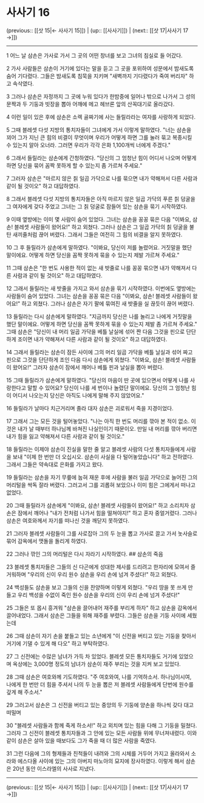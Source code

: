 # 사사기 16

(previous:: [[삿 15|← 사사기 15]]) | (up:: [[사사기]]) | (next:: [[삿 17|사사기 17 →]])

***




1 
어느 날 삼손은 가사로 가서 그 곳의 어떤 창녀를 보고 그녀의 침실로 들 어갔다. 



2 
가사 사람들은 삼손이 거기에 있다는 말을 듣고 그 곳을 포위하여 성문에서 밤새도록 숨어 기다렸다. 그들은 밤새도록 침묵을 지키며 "새벽까지 기다렸다가 죽여 버리자" 하고 속삭였다. 



3 
그러나 삼손은 자정까지 그 곳에 누워 있다가 한밤중에 일어나 밖으로 나가서 그 성의 문짝과 두 기둥과 빗장을 뽑아 어깨에 메고 헤브론 앞의 산꼭대기로 올라갔다. 



4 
이런 일이 있은 후에 삼손은 소렉 골짜기에 사는 들릴라라는 여자를 사랑하게 되었다. 



5 
그때 블레셋 다섯 지방의 통치자들이 그녀에게 가서 이렇게 말하였다. "너는 삼손을 꾀어 그가 지닌 큰 힘의 비결이 무엇이며 우리가 어떻게 하면 그를 눌러 묶고 복종시킬 수 있는지 알아 오너라. 그러면 우리가 각각 은화 1,100개씩 너에게 주겠다." 



6 
그래서 들릴라는 삼손에게 간청하였다. "당신의 그 엄청난 힘이 어디서 나오며 어떻게 하면 당신을 묶어 꼼짝 못하게 할 수 있는지 좀 가르쳐 주세요." 



7 
그러자 삼손은 "마르지 않은 칡 일곱 가닥으로 나를 묶으면 내가 약해져서 다른 사람과 같이 될 것이오" 하고 대답하였다. 



8 
그래서 블레셋 다섯 지방의 통치자들은 아직 마르지 않은 일곱 가닥의 푸른 칡 덩굴을 그 여자에게 갖다 주었고 그녀는 그 칡 덩굴로 잠들어 있는 삼손을 묶기 시작하였다. 



9 
이때 옆방에는 이미 몇 사람이 숨어 있었다. 그녀는 삼손을 꽁꽁 묶은 다음 "이봐요, 삼손! 블레셋 사람들이 왔어요!" 하고 외쳤다. 그러나 삼손은 그 일곱 가닥의 칡 덩굴을 불탄 새끼줄처럼 끊어 버렸다. 그래서 그들은 여전히 그 힘의 비결을 알지 못하였다. 



10 
그 후 들릴라가 삼손에게 말하였다. "이봐요, 당신이 저를 놀렸어요. 거짓말을 했단 말이에요. 어떻게 하면 당신을 꼼짝 못하게 묶을 수 있는지 제발 가르쳐 주세요." 



11 
그때 삼손은 "한 번도 사용한 적이 없는 새 밧줄로 나를 꽁꽁 묶으면 내가 약해져서 다른 사람과 같이 될 것이오" 하고 대답하였다. 



12 
그래서 들릴라는 새 밧줄을 가지고 와서 삼손을 묶기 시작하였다. 이번에도 옆방에는 사람들이 숨어 있었다. 그녀는 삼손을 꽁꽁 묶은 다음 "이봐요, 삼손! 블레셋 사람들이 왔어요!" 하고 외쳤다. 그러나 삼손은 자기 팔에 묶여진 새 밧줄을 실 끊듯이 끊어 버렸다. 



13 
들릴라는 다시 삼손에게 말하였다. "지금까지 당신은 나를 놀리고 나에게 거짓말을 했단 말이에요. 어떻게 하면 당신을 꼼짝 못하게 묶을 수 있는지 제발 좀 가르쳐 주세요." 그때 삼손은 "당신이 내 머리 일곱 가닥을 베틀 날실에 섞어 짠 다음 그것을 핀으로 단단하게 조이면 내가 약해져서 다른 사람과 같이 될 것이오" 하고 대답하였다. 



14 
그래서 들릴라는 삼손이 잠든 사이에 그의 머리 일곱 가닥을 베틀 날실과 섞어 짜고 핀으로 그것을 단단하게 조인 다음 다시 삼손에게 외쳤다. "이봐요, 삼손! 블레셋 사람들이 왔어요!" 그러자 삼손이 잠에서 깨어나 베틀 핀과 날실을 뽑아 버렸다. 



15 
그때 들릴라가 삼손에게 말하였다. "당신의 마음이 딴 곳에 있으면서 어떻게 나를 사랑한다고 말할 수 있어요? 당신이 나를 세 번이나 놀렸단 말이에요. 당신의 그 엄청난 힘이 어디서 나오는지 당신은 아직도 나에게 말해 주지 않았어요." 



16 
들릴라가 날마다 치근거리며 졸라 대자 삼손은 괴로워서 죽을 지경이었다. 



17 
그래서 그는 모든 것을 털어놓았다. "나는 아직 한 번도 머리를 깎아 본 적이 없소. 이것은 내가 날 때부터 하나님께 바쳐진 나실인이기 때문이오. 만일 내 머리를 깎아 버리면 내가 힘을 잃고 약해져서 다른 사람과 같이 될 것이오." 



18 
들릴라는 이제야 삼손이 진실을 말한 줄 알고 블레셋 사람의 다섯 통치자들에게 사람을 보내 "이제 한 번만 더 오십시오. 삼손이 사실을 다 털어놓았습니다" 하고 전하였다. 그래서 그들은 약속대로 은화를 가지고 왔다. 



19 
들릴라는 삼손을 자기 무릎에 눕혀 재운 후에 사람을 불러 일곱 가닥으로 늘어진 그의 머리털을 싹독 잘라 버렸다. 그러고서 그를 괴롭혀 보았으나 이미 힘은 그에게서 떠나고 없었다. 



20 
그때 들릴라가 삼손에게 "이봐요, 삼손! 블레셋 사람들이 왔어요!" 하고 소리치자 삼손은 잠에서 깨어나 "내가 전처럼 나가서 힘을 떨쳐야지!" 하고 혼자 중얼거렸다. 그러나 삼손은 여호와께서 자기를 떠나신 것을 깨닫지 못하였다. 



21 
그러자 블레셋 사람들이 그를 사로잡아 그의 두 눈을 뽑고 가사로 끌고 가서 놋사슬로 묶어 감옥에서 맷돌을 돌리게 하였다. 



22 
그러나 깎인 그의 머리털은 다시 자라기 시작하였다. ## 삼손의 죽음 



23 
블레셋 통치자들은 그들의 신 다곤에게 성대한 제사를 드리려고 한자리에 모여서 즐거워하며 "우리의 신이 우리 원수 삼손을 우리 손에 넘겨 주셨다!" 하고 외쳤다. 



24 
백성들도 삼손을 보고 그들의 신을 찬양하며 이렇게 외쳤다. "우리 땅을 못 쓰게 만들고 우리 백성을 수없이 죽인 원수 삼손을 우리의 신이 우리 손에 넘겨 주셨다!" 



25 
그들은 또 몹시 흥겨워 "삼손을 끌어내어 재주를 부리게 하자" 하고 삼손을 감옥에서 끌어내었다. 그래서 삼손은 그들을 위해 재주를 부렸다. 그들은 삼손을 기둥 사이에 세웠는데 



26 
그때 삼손이 자기 손을 붙들고 있는 소년에게 "이 신전을 버티고 있는 기둥을 찾아서 거기에 기댈 수 있게 해 다오" 하고 부탁하였다. 



27 
그 신전에는 수많은 남녀가 가득 차 있었다. 블레셋 모든 통치자들도 거기에 있었으며 옥상에는 3,000명 정도의 남녀가 삼손이 재주 부리는 것을 지켜 보고 있었다. 



28 
그때 삼손은 여호와께 기도하였다. "주 여호와여, 나를 기억하소서. 하나님이시여, 나에게 한 번만 더 힘을 주셔서 나의 두 눈을 뽑은 저 블레셋 사람들에게 단번에 원수를 갚게 해 주소서." 



29 
그러고서 삼손은 그 신전을 버티고 있는 중앙의 두 기둥에 양손을 하나씩 갖다 대고 떠밀며 



30 
"블레셋 사람들과 함께 죽게 하소서!" 하고 외치며 있는 힘을 다해 그 기둥을 밀쳤다. 그러자 그 신전이 블레셋 통치자들과 그 안에 있는 모든 사람들 위에 무너져내렸다. 이와 같이 삼손은 살아 있을 때보다도 그가 죽을 때 더 많은 사람을 죽였다. 



31 
그런 다음에 그의 형제들과 친척들이 내려와 그의 시체를 거두어 가지고 올라와서 소라와 에스다올 사이에 있는 그의 아버지 마노아의 묘지에 장사하였다. 이렇게 해서 삼손은 20년 동안 이스라엘의 사사로 지냈다.

***

(previous:: [[삿 15|← 사사기 15]]) | (up:: [[사사기]]) | (next:: [[삿 17|사사기 17 →]])
